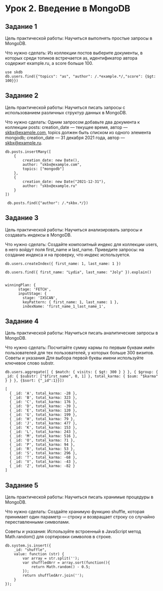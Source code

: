 # Урок 2. Введение в MongoDB

## Задание 1

Цель практической работы:
Научиться выполнять простые запросы в MongoDB.

Что нужно сделать:
Из коллекции постов выберите документы, в которых среди топиков встречается as, идентификатор автора содержит example.ru, а score больше 100.

```
use skdb
db.users.find({"topics": "as", "author": /.*example.*/,"score": {$gt: 100}})
```


## Задание 2

Цель практической работы:
Научиться писать запросы с использованием различных структур данных в MongoDB.

Что нужно сделать:
Одним запросом добавьте два документа к коллекции posts:
creation_date — текущее время, автор — skbx@example.com, topics должен быть списком из одного элемента mongodb;
creation_date — 31 декабря 2021 года, автор — skbx@example.ru.

```
db.posts.insertMany([
    { 
        creation_date: new Date(),
        author: "skbx@example.com",
        topics: ["mongodb"]
    },
    {
        creation_date: new Date("2021-12-31"),
        author: "skbx@example.ru"
    }
])

 db.posts.find({"author": /.*skbx.*/})
 ```


## Задание 3
Цель практической работы:
Научиться анализировать запросы и создавать индексы в MongoDB.

Что нужно сделать:
Создайте композитный индекс для коллекции users, в него войдут поля first_name и last_name. Приведите запросы: на создание индекса и на проверку, что индекс используется.

```
db.users.createIndex({ first_name: 1, last_name: 1 })

db.users.find({ first_name: "Lydia", last_name: "Joly" }).explain()


winningPlan: {
      stage: 'FETCH',
      inputStage: {
        stage: 'IXSCAN',
        keyPattern: { first_name: 1, last_name: 1 },
        indexName: 'first_name_1_last_name_1',
```


## Задание 4

Цель практической работы:
Научиться писать аналитические запросы в MongoDB.

Что нужно сделать:
Посчитайте сумму кармы по первым буквам имён пользователей для тех пользователей, у которых больше 300 визитов.
Советы и указания
Для выбора первой буквы имени используйте ключевое слово substr.

```
db.users.aggregate([ { $match: { visits: { $gt: 300 } } }, { $group: { _id: { $substr: ["$first_name", 0, 1] }, total_karma: { $sum: "$karma" } } }, {$sort: {"_id":1}}])

[
  { _id: 'A', total_karma: -28 },
  { _id: 'B', total_karma: 323 },
  { _id: 'C', total_karma: 176 },
  { _id: 'D', total_karma: -39 },
  { _id: 'E', total_karma: 120 },
  { _id: 'G', total_karma: 199 },
  { _id: 'H', total_karma: 79 },
  { _id: 'J', total_karma: 477 },
  { _id: 'K', total_karma: 153 },
  { _id: 'L', total_karma: 243 },
  { _id: 'M', total_karma: 516 },
  { _id: 'O', total_karma: 71 },
  { _id: 'P', total_karma: 94 },
  { _id: 'R', total_karma: 53 },
  { _id: 'S', total_karma: 296 },
  { _id: 'T', total_karma: -68 },
  { _id: 'V', total_karma: -43 },
  { _id: 'Z', total_karma: -82 }
]
```


## Задание 5

Цель практической работы:
Научиться писать хранимые процедуры в MongoDB.

Что нужно сделать:
Создайте хранимую функцию shuffle, которая принимает один параметр — строку и возвращает строку со случайно переставленными символами.

Советы и указания:
Используйте встроенный в JavaScript метод Math.random() для сортировки символов в строке.

```
db.system.js.insert({
    _id: "shuffle",
    value: function (str) {
        var array = str.split('');
        var shuffledArr = array.sort(function(){
            return Math.random() - 0.5;
        });
        return shuffledArr.join('');
    }
});
```